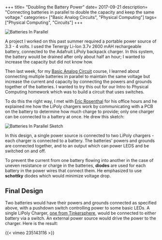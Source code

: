 +++
title= "Doubling the Battery Power"
date= 2017-09-21
description= "Connecting batteries in parallel to double the capacity and keep the same voltage."
categories= ["Basic Analog Circuits", "Physical Computing"]
tags= ["Physical Computing", "Circuits"]
+++

![Batteries In Parallel](/blog/images/pcomp/parallelbatterycircuit.jpg)

A project I worked on this past summer required a portable power source of 3.3 - 4 volts. 
I used the Tenergy Li-Ion 3.7v 2600 mAH rechargeable battery, connected to the Adafruit LiPoly backpack charger. 
In this system, the battery would be drained after only about half an hour; I wanted to increase the capacity but did not know how.

Then last week, for my [Basic Analog Circuit](http://www.basicanalogcircuits.com/Syllabus.html) course, I learned about connecting multiple batteries in parallel
to maintain the same voltage but increase the current and capacity by connecting the powers and grounds together of the batteries.  I wanted to try this out for our Intro to Physical Computing homework which
was to build a circuit that uses switches.

To do this the right way, I met with [Eric Rosenthal](http://www.basicanalogcircuits.com/Instructor_Bio.html) for his office hours and he explained me how the LiPoly chargers work by communicating with a PCB on the battery to determine how much charge to provide; only one
charger can be connected to a battery at once.  He drew this sketch:

![Batteries In Parallel Sketch](/blog/images/pcomp/parallelbatterysketch.jpg)

In this design, a single power source is connected to two LiPoly chargers - each charger is connected to a battery.  The batteries' powers and grounds are connected together, and to an output which can power LEDS and be switched on and off. 

To prevent the current from one battery flowing into another in the case of uneven resistance or charge in the batteries, **diodes** are used for each battery in the power wires that connect them.  He emphasized to use **schottky** diodes which would minimize voltage drop.

## Final Design

Two batteries would have their powers and grounds connected as specified above, with a pushdown switch controlling power to some basic LEDs. 
A single LiPoly Charger, [one from Tinkersphere](http://tinkersphere.com/power/1395-micro-usb-lipo-charger-board.html), would be connected to either battery via a switch. An external power source would drive the power to the charger.  Here is the result:

{{< vimeo 235143116 >}}
